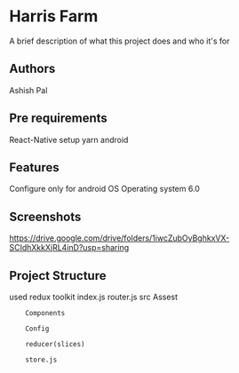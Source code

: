 
# Harris Farm

A brief description of what this project does and who it's for


## Authors

Ashish Pal


## Pre requirements

React-Native setup
yarn android
## Features
Configure only for android OS
Operating system 6.0



## Screenshots

https://drive.google.com/drive/folders/1iwcZubOyBghkxVX-SCIdhXkkXjRL4inD?usp=sharing


## Project Structure
used redux toolkit
index.js 
router.js 
    src
        Assest
           
        Components
            
        Config
           
        reducer(slices)
            
        store.js
